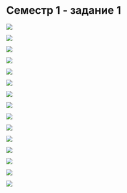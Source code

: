 # Семестр 1 - задание 1

![](attachments/1.1.1.excalidraw.svg)

![](attachments/1.1.2.excalidraw.svg)

![](attachments/1.1.3.excalidraw.svg)

![](attachments/1.1.4.excalidraw.svg)

![](attachments/1.1.5.excalidraw.svg)

![](attachments/1.1.6.excalidraw.svg)

![](attachments/1.1.7.excalidraw.svg)

![](attachments/1.1.8.excalidraw.svg)

![](attachments/1.1.9.excalidraw.svg)

![](attachments/1.1.10.excalidraw.svg)

![](attachments/1.1.11.excalidraw.svg)

![](attachments/1.1.12.excalidraw.svg)

![](attachments/1.1.13.excalidraw.svg)

![](attachments/1.1.14.excalidraw.svg)

![](attachments/1.1.15.excalidraw.svg)

